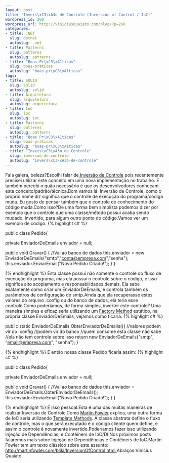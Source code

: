 ```yaml
--- 
layout: post
title: "Invers\xC3\xA3o de Controle (Inversion of Control / IoC)"
wordpress_id: 260
wordpress_url: http://viniciusquaiato.com/blog/?p=260
categories: 
- title: .NET
  slug: dotnet
  autoslug: .net
- title: Patterns
  slug: patterns
  autoslug: patterns
- title: "Boas Pr\xC3\xA1ticas"
  slug: boas-praticas
  autoslug: "boas-pr\xC3\xA1ticas"
tags: 
- title: SOLID
  slug: solid
  autoslug: solid
- title: Arquitetura
  slug: arquitetura
  autoslug: arquitetura
- title: IoC
  slug: ioc
  autoslug: ioc
- title: Patterns
  slug: patterns
  autoslug: patterns
- title: "Boas Pr\xC3\xA1ticas"
  slug: boas-praticas
  autoslug: "boas-pr\xC3\xA1ticas"
- title: "Invers\xC3\xA3o de Controle"
  slug: inversao-de-controle
  autoslug: "invers\xC3\xA3o-de-controle"
---
```

Fala galera, beleza?Escolhi falar de[ Inversão de Controle](http://pt.wikipedia.org/wiki/Invers%C3%A3o_de_controle) pois recentemente precisei utilizar este conceito em uma nova implementação no trabalho. E também percebi o quão necessário é que os desenvolvedores conheçam este conceito/padrão/técnica.Bom vamos lá. Inversão de Controle, como o próprio nome diz significa que o controle de execução do programa/código muda. Eu gosto de pensar também que o controle de conhecimento do código muda.Como isso?De uma forma bem simplista podemos dizer por exemplo que o controle que uma classe/método possui acaba sendo mudado, invertido, para algum outro ponto do código.Vamos ver um exemplo de código:
{% highlight c# %}

public class Pedido{    

private EnviadorDeEmails enviador = null;
    
public void Gravar()    {        //Vai ao banco de dados        this.enviador = new EnviadorDeEmails("smtp","conta@empresa.com","senha");
    this.enviador.EnviarEmail("Novo Pedido Criado!");
    }
}

{% endhighlight %}
Esta classe possui não somente o controle do fluxo de execução do programa, mas ela possui o controle sobre o código, e isso significa alto acoplamento e responsabilidades demais. Ela sabe exatamente como criar um EnviadorDeEmails, e controla também os parâmetros de configuração do smtp.Ainda que ela recuperasse estes valores do arquivo .config ou do banco de dados, ela teria esse controle.Como poderíamos, de forma simples, inverter este controle? Uma maneira simples e eficaz seria utilizando um [Factory Method](http://www.dofactory.com/patterns/patternfactory.aspx) estático, na própria classe EnviadorDeEmails, vejamos como ficaria:
{% highlight c# %}

public 
static EnviadorDeEmails ObterEnviadorDeEmails(){    //valores podem vir do .config    //podem vir do banco    //quem consome esta classe não sabe    //ela não tem controle sobre isso    return new EnviadorDeEmails("smtp", "email@empresa.com", "senha");
    }

{% endhighlight %}
E então nossa classe Pedido ficaria assim:
{% highlight c# %}

public class Pedido{    

private EnviadorDeEmails enviador = null;
    
public void Gravar()    {        //Vai ao banco de dados        this.enviador = EnviadorDeEmails.ObterEnviadorDeEmails();
    this.enviador.EnviarEmail("Novo Pedido Criado!");
    }
}

{% endhighlight %}
É isso pessoal.Esta é uma das muitas maneiras de realizar Inversão de Controle.Como [Martin Fowler](http://martinfowler.com/) explica, uma outra forma de IoC seria utilizando [Template Methods](http://en.wikipedia.org/wiki/Template_method_pattern). A classe abstrata define o fluxo de controle, mas o que será executado é o código cliente quem define, e assim o controle é novamente invertido.Poderíamos fazer isso utilizando Injeção de Dependências, e Contêiners de IoC/DI.Nos próximos posts falaremos mais sobre Injeção de Dependências e Contêiners de IoC.Martin Fowler tem um texto clássico sobre este assunto: [http://martinfowler.com/bliki/InversionOfControl.html ](http://martinfowler.com/bliki/InversionOfControl.html)Abraços.Vinicius Quaiato.
